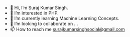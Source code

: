 - 👋 Hi, I’m Suraj Kumar Singh.
- 👀 I’m interested in PHP.
- 🌱 I’m currently learning Machine Learning Concepts.
- 💞️ I’m looking to collaborate on ...
- 📫 How to reach me surajkumarsinghsocial@gmail.com
<!-- 😄 Pronouns:--> 
<!-- - ⚡ Fun fact: ---> 

<!---
singhkumarsuraj/singhkumarsuraj is a ✨ special ✨ repository because its `README.md` (this file) appears on your GitHub profile.
You can click the Preview link to take a look at your changes.
--->

